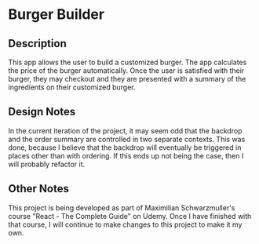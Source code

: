 # Burger Builder

## Description
This app allows the user to build a customized burger. The app calculates the price of the burger automatically. Once the user is satisfied with their burger, they may checkout and they are presented with a summary of the ingredients on their customized burger.

## Design Notes
In the current iteration of the project, it may seem odd that the backdrop and the order summary are controlled in two separate contexts. This was done, because I believe that the backdrop will eventually be triggered in places other than with ordering. If this ends up not being the case, then I will probably refactor it.

## Other Notes
This project is being developed as part of Maximilian Schwarzmuller's course "React - The Complete Guide" on Udemy. Once I have finished with that course, I will continue to make changes to this project to make it my own.
